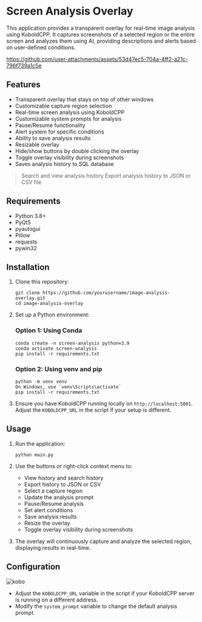 # Screen Analysis Overlay

This application provides a transparent overlay for real-time image analysis using KoboldCPP. It captures screenshots of a selected region or the entire screen and analyzes them using AI, providing descriptions and alerts based on user-defined conditions.






https://github.com/user-attachments/assets/53d47ec5-704a-4ff2-a21c-796f739a1c5e







## Features

- Transparent overlay that stays on top of other windows
- Customizable capture region selection
- Real-time screen analysis using KoboldCPP
- Customizable system prompts for analysis
- Pause/Resume functionality
- Alert system for specific conditions
- Ability to save analysis results
- Resizable overlay
- Hide/show buttons by double clicking the overlay
- Toggle overlay visibility during screenshots
- Saves analysis history to SQL database
> Search and view analysis history
> Export analysis history to JSON or CSV file

## Requirements

- Python 3.8+
- PyQt5
- pyautogui
- Pillow
- requests
- pywin32

## Installation

1. Clone this repository:
   ```
   git clone https://github.com/yourusername/image-analysis-overlay.git
   cd image-analysis-overlay
   ```


2. Set up a Python environment:

   ### Option 1: Using Conda

   ```
   conda create -n screen-analysis python=3.9
   conda activate screen-analysis
   pip install -r requirements.txt
   ```

   ### Option 2: Using venv and pip

   ```
   python -m venv venv
   On Windows, use `venv\Scripts\activate`
   pip install -r requirements.txt
   ```

3. Ensure you have KoboldCPP running locally on `http://localhost:5001`. Adjust the `KOBOLDCPP_URL` in the script if your setup is different.

## Usage

1. Run the application:
   ```
   python main.py
   ```

2. Use the buttons or right-click context menu to:
   - View history and search history
   - Export history to JSON or CSV
   - Select a capture region
   - Update the analysis prompt
   - Pause/Resume analysis
   - Set alert conditions
   - Save analysis results
   - Resize the overlay
   - Toggle overlay visibility during screenshots

4. The overlay will continuously capture and analyze the selected region, displaying results in real-time.

## Configuration
![kobo](https://github.com/user-attachments/assets/c8781ff4-b7c5-47a4-b72e-84da4a5e3ea2)

- Adjust the `KOBOLDCPP_URL` variable in the script if your KoboldCPP server is running on a different address.
- Modify the `system_prompt` variable to change the default analysis prompt.



